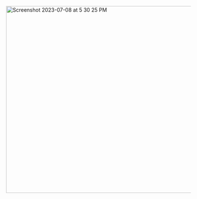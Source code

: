
<img width="511" alt="Screenshot 2023-07-08 at 5 30 25 PM" src="https://github.com/SamaadTurner/SamaadTurner.github.io/assets/86858940/8f7e07ad-3c77-4881-aa44-6ca3deb298d5">
